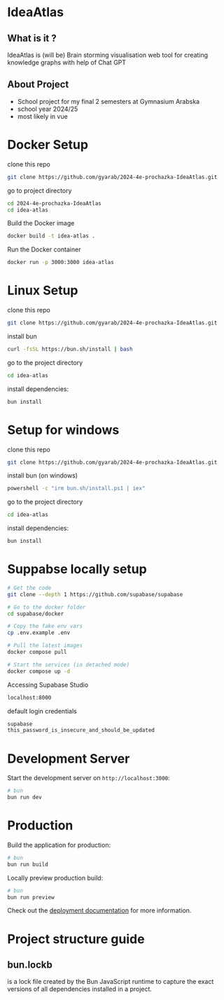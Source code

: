 # IdeaAtlas
## What is it ?
IdeaAtlas is (will be) Brain storming visualisation web tool for creating knowledge graphs with help of Chat GPT
## About Project
- School project for my final 2 semesters at Gymnasium Arabska
- school year 2024/25
- most likely in vue



# Docker Setup


clone this repo

```bash
git clone https://github.com/gyarab/2024-4e-prochazka-IdeaAtlas.git
```

go to project directory
```bash
cd 2024-4e-prochazka-IdeaAtlas
cd idea-atlas
```
Build the Docker image
```bash
docker build -t idea-atlas .
```

Run the Docker container
```bash
docker run -p 3000:3000 idea-atlas
```
# Linux Setup

clone this repo

```bash
git clone https://github.com/gyarab/2024-4e-prochazka-IdeaAtlas.git
```

install bun

```bash
curl -fsSL https://bun.sh/install | bash
```
go to the project directory

```bash
cd idea-atlas
```

install dependencies:

```bash
bun install
```
# Setup for windows

clone this repo

```bash
git clone https://github.com/gyarab/2024-4e-prochazka-IdeaAtlas.git
```

install bun (on windows)

```bash
powershell -c "irm bun.sh/install.ps1 | iex"
```

go to the project directory

```bash
cd idea-atlas
```

install dependencies:

```bash
bun install
```
# Suppabse locally setup
```bash
# Get the code
git clone --depth 1 https://github.com/supabase/supabase

# Go to the docker folder
cd supabase/docker

# Copy the fake env vars
cp .env.example .env

# Pull the latest images
docker compose pull

# Start the services (in detached mode)
docker compose up -d
```
Accessing Supabase Studio
```bash
localhost:8000
```
default login credentials
```bash
supabase
this_password_is_insecure_and_should_be_updated
```


# Development Server

Start the development server on `http://localhost:3000`:

```bash
# bun
bun run dev
```

# Production

Build the application for production:

```bash
# bun
bun run build
```

Locally preview production build:

```bash
# bun
bun run preview
```

Check out the [deployment documentation](https://nuxt.com/docs/getting-started/deployment) for more information.



# Project structure guide


## bun.lockb

is a lock file created by the Bun JavaScript runtime to capture the exact versions of all dependencies installed in a project.
